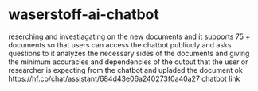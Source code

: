 # waserstoff-ai-chatbot
reserching and investiagating on the new documents and it supports 75 + documents so that users can access the chatbot publiucly and asks questions to it
 analyzes the necessary sides of the documents and giving the minimum accuracies and dependencies of the output that the user or researcher is expecting from the chatbot and upladed the document ok 
 https://hf.co/chat/assistant/684d43e06a240273f0a40a27 chatbot link
